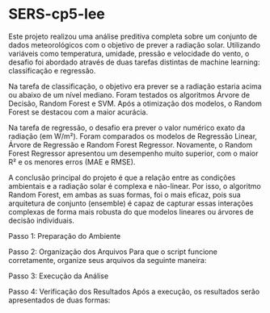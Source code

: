 # SERS-cp5-lee

Este projeto realizou uma análise preditiva completa sobre um conjunto de dados meteorológicos com o objetivo de prever a radiação solar. Utilizando variáveis como temperatura, umidade, pressão e velocidade do vento, o desafio foi abordado através de duas tarefas distintas de machine learning: classificação e regressão.

Na tarefa de classificação, o objetivo era prever se a radiação estaria acima ou abaixo de um nível mediano. Foram testados os algoritmos Árvore de Decisão, Random Forest e SVM. Após a otimização dos modelos, o Random Forest se destacou com a maior acurácia.

Na tarefa de regressão, o desafio era prever o valor numérico exato da radiação (em W/m²). Foram comparados os modelos de Regressão Linear, Árvore de Regressão e Random Forest Regressor. Novamente, o Random Forest Regressor apresentou um desempenho muito superior, com o maior R² e os menores erros (MAE e RMSE).

A conclusão principal do projeto é que a relação entre as condições ambientais e a radiação solar é complexa e não-linear. Por isso, o algoritmo Random Forest, em ambas as suas formas, foi o mais eficaz, pois sua arquitetura de conjunto (ensemble) é capaz de capturar essas interações complexas de forma mais robusta do que modelos lineares ou árvores de decisão individuais.

Passo 1: Preparação do Ambiente

Passo 2: Organização dos Arquivos
Para que o script funcione corretamente, organize seus arquivos da seguinte maneira:

Passo 3: Execução da Análise

Passo 4: Verificação dos Resultados
Após a execução, os resultados serão apresentados de duas formas:

